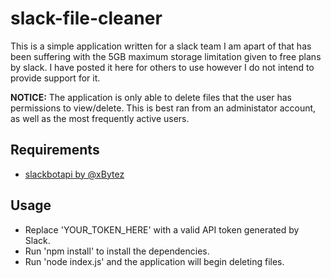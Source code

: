 # slack-file-cleaner

This is a simple application written for a slack team I am apart of that has been suffering with the 5GB maximum storage limitation given to free plans by slack. I have posted it here for others to use however I do not intend to provide support for it.

**NOTICE:** The application is only able to delete files that the user has permissions to view/delete. This is best ran from an administator account, as well as the most frequently active users.

## Requirements

* [slackbotapi by @xBytez](https://github.com/xBytez/slackbotapi)

## Usage

* Replace 'YOUR_TOKEN_HERE' with a valid API token generated by Slack.
* Run 'npm install' to install the dependencies.
* Run 'node index.js' and the application will begin deleting files.

